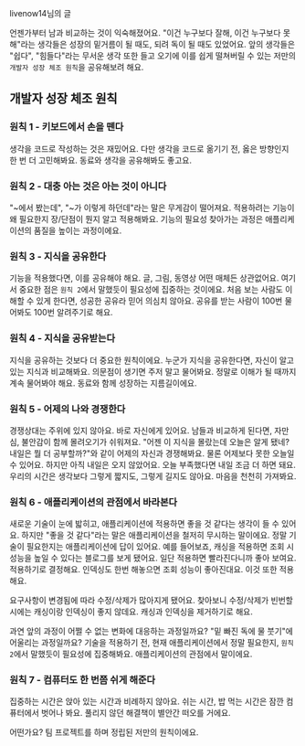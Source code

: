 livenow14님의 글

언젠가부터 남과 비교하는 것이 익숙해졌어요. "이건 누구보다 잘해, 이건 누구보다 못해"라는 생각들은 성장의 밑거름이 될 때도, 되려 독이 될 때도 있었어요. 앞의 생각들은 "쉽다", "힘들다"라는 무서운 생각 또한 들고 오기에 이를 쉽게 떨쳐버릴 수 있는 저만의 `개발자 성장 체조 원칙`을 공유해보려 해요.

## 개발자 성장 체조 원칙

### 원칙 1 - 키보드에서 손을 뗀다

생각을 코드로 작성하는 것은 재밌어요. 다만 생각을 코드로 옮기기 전, 옳은 방향인지 한 번 더 고민해봐요.
동료와 생각을 공유해봐도 좋고요.

### 원칙 2 - 대충 아는 것은 아는 것이 아니다

"~에서 봤는데", "~가 이렇게 하던데"라는 말은 무게감이 떨어져요. 적용하려는 기능이 왜 필요한지 장/단점이 뭔지 알고 적용해봐요.
기능의 필요성 찾아가는 과정은 애플리케이션의 품질을 높이는 과정이에요.

### 원칙 3 - 지식을 공유한다

기능을 적용했다면, 이를 공유해야 해요.
글, 그림, 동영상 어떤 매체든 상관없어요. 여기서 중요한 점은 `원칙 2`에서 말했듯이 필요성에 집중하는 것이에요.
처음 보는 사람도 이해할 수 있게 한다면, 성공한 공유라 믿어 의심치 않아요.
공유를 받는 사람이 100번 물어봐도 100번 알려주기로 해요.

### 원칙 4 - 지식을 공유받는다

지식을 공유하는 것보다 더 중요한 원칙이에요.
누군가 지식을 공유한다면, 자신이 알고 있는 지식과 비교해봐요. 의문점이 생기면 주저 말고 물어봐요. 정말로 이해가 될 때까지 계속 물어봐야 해요. 동료와 함께 성장하는 지름길이에요.

### 원칙 5 - 어제의 나와 경쟁한다

경쟁상대는 주위에 있지 않아요. 바로 자신에게 있어요. 남들과 비교하게 된다면, 자만심, 불안감이 함께 몰려오기가 쉬워져요.
"어젠 이 지식을 몰랐는데 오늘은 알게 됐네? 내일은 뭘 더 공부할까?"와 같이 어제의 자신과 경쟁해봐요.
물론 어제보다 못한 오늘일 수 있어요. 하지만 아직 내일은 오지 않았어요. 오늘 부족했다면 내일 조금 더 하면 돼요. 우리의 시간은 생각보다 그렇게 짧지도, 그렇게 길지도 않아요. 마음을 천천히 가져봐요.

### 원칙 6 - 애플리케이션의 관점에서 바라본다

새로운 기술이 눈에 밟히고, 애플리케이션에 적용하면 좋을 것 같다는 생각이 들 수 있어요.
하지만 "좋을 것 같다"라는 말은 애플리케이션을 철저히 무시하는 말이에요. 정말 기술이 필요한지는 애플리케이션에 답이 있어요.
예를 들어보죠, 캐싱을 적용하면 조회 시 성능을 높일 수 있다는 블로그를 보게 됐어요. 일단 적용하면 빨라진다니까 좋아 보여요. 적용하기로 결정해요. 인덱싱도 한번 해놓으면 조회 성능이 좋아진대요. 이것 또한 적용해요.

요구사항이 변경됨에 따라 수정/삭제가 많아지게 됐어요. 찾아보니 수정/삭제가 빈번할 시에는 캐싱이랑 인덱싱이 좋지 않데요. 캐싱과 인덱싱을 제거하기로 해요.

과연 앞의 과정이 어쩔 수 없는 변화에 대응하는 과정일까요? "밑 빠진 독에 물 붓기"에 어울리는 과정일까요?
기술을 적용하기 전, 현재 애플리케이션에서 정말 필요한지, `원칙 2`에서 말했듯이 필요성에 집중해봐요.
애플리케이션의 관점에서 말이에요.

### 원칙 7 - 컴퓨터도 한 번쯤 쉬게 해준다

집중하는 시간은 앉아 있는 시간과 비례하지 않아요.
쉬는 시간, 밥 먹는 시간은 잠깐 컴퓨터에서 벗어나 봐요. 풀리지 않던 해결책이 별안간 떠오를 거에요.

어떤가요? 팀 프로젝트를 하며 정립된 저만의 원칙이에요.
